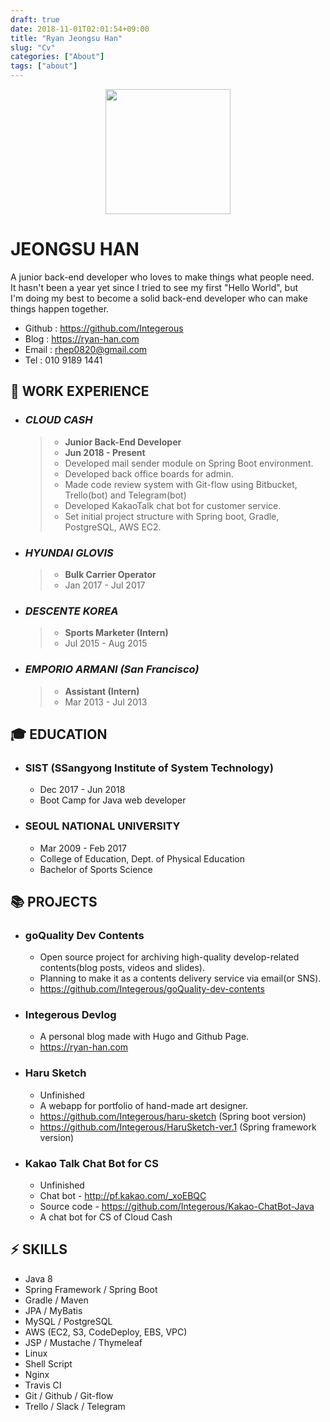 ```yaml
---
draft: true
date: 2018-11-01T02:01:54+09:00
title: "Ryan Jeongsu Han"
slug: "Cv"
categories: ["About"]
tags: ["about"]
---
```


<div align=center>
<img src="https://github.com/Integerous/TIL/blob/master/ETC/images/ryanjs.png?raw=true" width="200" height="200">
</div>

# JEONGSU HAN
A junior back-end developer who loves to make things what people need.  
It hasn't been a year yet since I tried to see my first "Hello World", but  
I'm doing my best to become a solid back-end developer who can make things happen together.  

- Github : https://github.com/Integerous
- Blog : https://ryan-han.com
- Email : rhep0820@gmail.com
- Tel : 010 9189 1441

## :briefcase: WORK EXPERIENCE

- ### ***CLOUD CASH***
  >- **Junior Back-End Developer**
  >- **Jun 2018 - Present**
  >- Developed mail sender module on Spring Boot environment.
  >- Developed back office boards for admin.
  >- Made code review system with Git-flow using Bitbucket, Trello(bot) and Telegram(bot)
  >- Developed KakaoTalk chat bot for customer service.
  >- Set initial project structure with Spring boot, Gradle, PostgreSQL, AWS EC2.

- ### ***HYUNDAI GLOVIS***
  >- **Bulk Carrier Operator**
  >- Jan 2017 - Jul 2017
- ### ***DESCENTE KOREA***
  >- **Sports Marketer (Intern)**
  >- Jul 2015 - Aug 2015
- ### ***EMPORIO ARMANI (San Francisco)***
  >- **Assistant (Intern)**
  >- Mar 2013 - Jul 2013
  
## :mortar_board: EDUCATION
- ### SIST (SSangyong Institute of System Technology)
  - Dec 2017 - Jun 2018
  - Boot Camp for Java web developer
  
- ### SEOUL NATIONAL UNIVERSITY
  - Mar 2009 - Feb 2017
  - College of Education, Dept. of Physical Education
  - Bachelor of Sports Science
  
## :books: PROJECTS
  - ### goQuality Dev Contents
    - Open source project for archiving high-quality develop-related contents(blog posts, videos and slides).
    - Planning to make it as a contents delivery service via email(or SNS).
    - https://github.com/Integerous/goQuality-dev-contents
  - ### Integerous Devlog
    - A personal blog made with Hugo and Github Page.
    - https://ryan-han.com
  - ### Haru Sketch
    - Unfinished
    - A webapp for portfolio of hand-made art designer.
    - https://github.com/Integerous/haru-sketch (Spring boot version)
    - https://github.com/Integerous/HaruSketch-ver.1 (Spring framework version)
  - ### Kakao Talk Chat Bot for CS
    - Unfinished
    - Chat bot - http://pf.kakao.com/_xoEBQC
    - Source code - https://github.com/Integerous/Kakao-ChatBot-Java
    - A chat bot for CS of Cloud Cash
    
## :zap: SKILLS
- Java 8
- Spring Framework / Spring Boot
- Gradle / Maven
- JPA / MyBatis
- MySQL / PostgreSQL
- AWS (EC2, S3, CodeDeploy, EBS, VPC)
- JSP / Mustache / Thymeleaf
- Linux
- Shell Script
- Nginx
- Travis CI
- Git / Github / Git-flow
- Trello / Slack / Telegram

